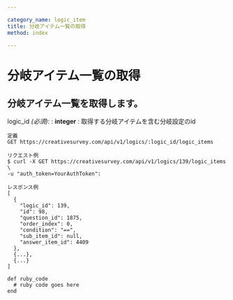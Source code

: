 ```yaml
---

category_name: logic_item
title: 分岐アイテム一覧の取得
method: index

---
```


# 分岐アイテム一覧の取得

## 分岐アイテム一覧を取得します。

logic_id _(必須)_:
: __integer__
: 取得する分岐アイテムを含む分岐設定のid

~~~
定義
GET https://creativesurvey.com/api/v1/logics/:logic_id/logic_items

リクエスト例
$ curl -X GET https://creativesurvey.com/api/v1/logics/139/logic_items \
-u "auth_token=YourAuthToken":

レスポンス例
[
  {
    "logic_id": 139,
    "id": 98,
    "question_id": 1875,
    "order_index": 0,
    "condition": "==",
    "sub_item_id": null,
    "answer_item_id": 4409
  },
  {...},
  {...}
]

~~~

~~~
def ruby_code
  # ruby code goes here
end
~~~

